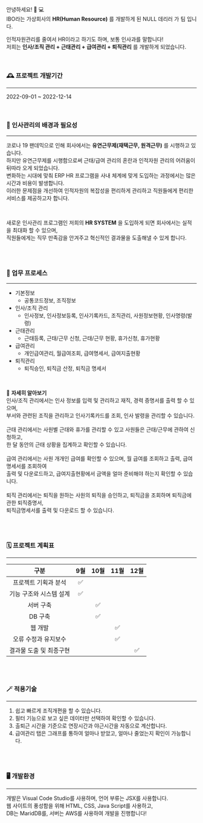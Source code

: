 안녕하세요! 👋 💻  
IBO라는 가상회사의 
**HR(Human Resource)**
를 개발하게 된 NULL 데리러 가 팀 입니다.  

인적자원관리를 줄여서 HR이라고 하기도 하며, 보통 인사과를 말합니다!  
저희는 
**인사/조직 관리 + 근태관리 + 급여관리 + 퇴직관리**
를 개발하게 되었습니다.

<br>

### 🕰️ 프로젝트 개발기간
***
2022-09-01 ~ 2022-12-14  

<br>
  
### 🔎 인사관리의 배경과 필요성
***
코로나 19 팬데믹으로 인해 회사에서는 
**유연근무제(재택근무, 원격근무)**
를 시행하고 있습니다.  
하지만 유연근무제를 시행함으로써 근태/급여 관리의 혼란과 인적자원 관리의 어려움이 뒤따라 오게 되었습니다.  
변화하는 시대에 맞춰 ERP HR 프로그램을 사내 체계에 맞게 도입하는 과정에서는 많은 시간과 비용이 발생합니다.  
이러한 문제점을 개선하여 인적자원의 복잡성을 편리하게 관리하고 직원들에게 편리한 서비스를 제공하고자 합니다.  
  
<br>

새로운 인사관리 프로그램인 저희의 
**HR SYSTEM**
을 도입하게 되면 회사에서는 실적을 최대화 할 수 있으며,  
직원들에게는 직무 만족감을 안겨주고 혁신적인 결과물을 도출해낼 수 있게 합니다.

<br><br>
  
### 📑 업무 프로세스
***
* 기본정보
  * 공통코드정보, 조직정보
* 인사/조직 관리
  * 인사정보, 인사정보등록, 인사기록카드, 조직관리, 사원정보현황, 인사명령(발령)
* 근태관리
  * 근태등록, 근태/근무 신청, 근태/근무 현황, 휴가신청, 휴가현황
* 급여관리
  * 개인급여관리, 월급여조회, 급여명세서, 급여지출현황
* 퇴직관리
  * 퇴직승인, 퇴직금 산정, 퇴직금 명세서

<br>

📂 
**자세히 알아보기**<br>
인사/조직 관리에서는 인사 정보를 입력 및 관리하고 재직, 경력 증명서를 출력 할 수 있으며,  
부서와 관련된 조직을 관리하고 인사기록카드를 조회, 인사 발령을 관리할 수 있습니다.  
<br>
근태 관리에서는 사원별 근태와 휴가를 관리할 수 있고 사원들은 근태/근무에 관하여 신청하고,  
한 달 동안의 근태 상황을 집계하고 확인할 수 있습니다.  
<br>
급여 관리에서는 사원 개개인 급여를 확인할 수 있으며, 월 급여를 조회하고 출력, 급여명세서를 조회하여  
출력 및 다운로드하고, 급여지출현황에서 금액을 얼마 준비해야 하는지 확인할 수 있습니다.
<br>  
퇴직 관리에서는 퇴직을 원하는 사원의 퇴직을 승인하고, 퇴직금을 조회하며 퇴직금에 관한 퇴직증명서,  
퇴직금명세서를 출력 및 다운로드 할 수 있습니다.


<br><br>

### 🗓️ 프로젝트 계획표
***  
구분|9월|10월|11월|12월  
:---:|:---:|:---:|:---:|:---:|
프로젝트 기획과 분석|✅|
기능 구조와 시스템 설계|✅|
서버 구축||✅|
DB 구축||✅|
웹 개발|||✅|
오류 수정과 유지보수|||✅|  
결과물 도출 및 최종구현||||✅|

<br><br>

### 🪄 적용기술
***  
1. 쉽고 빠르게 조직개편을 할 수 있습니다.
2. 필터 기능으로 보고 싶은 데이터만 선택하여 확인할 수 있습니다.
3. 출퇴근 시간을 기준으로 연장시간과 야근시간을 자동으로 계산합니다.
4. 급여관리 탭은 그래프를 통하여 얼마나 받았고, 얼마나 줄었는지 확인이 가능합니다.


<br><br>

### 🖥️ 개발환경
***  
개발은 Visual Code Studio를 사용하며, 언어 부류는 JSX를 사용합니다.  
웹 사이트의 풍성함을 위해 HTML, CSS, Java Script를 사용하고,  
DB는 MaridDB를, 서버는 AWS를 사용하여 개발을 진행합니다!
